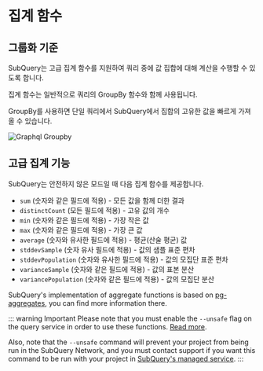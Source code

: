 # 집계 함수

## 그룹화 기준

SubQuery는 고급 집계 함수를 지원하여 쿼리 중에 값 집합에 대해 계산을 수행할 수 있도록 합니다.

집계 함수는 일반적으로 쿼리의 GroupBy 함수와 함께 사용됩니다.

GroupBy를 사용하면 단일 쿼리에서 SubQuery에서 집합의 고유한 값을 빠르게 가져올 수 있습니다.

![Graphql Groupby](/assets/img/graphql_aggregation.png)

## 고급 집계 기능

SubQuery는 안전하지 않은 모드일 때 다음 집계 함수를 제공합니다.

- `sum` (숫자와 같은 필드에 적용) - 모든 값을 함께 더한 결과
- `distinctCount` (모든 필드에 적용) - 고유 값의 개수
- `min` (숫자와 같은 필드에 적용) - 가장 작은 값
- `max` (숫자와 같은 필드에 적용) - 가장 큰 값
- `average` (숫자와 유사한 필드에 적용) - 평균(산술 평균) 값
- `stddevSample` (숫자 유사 필드에 적용) - 값의 샘플 표준 편차
- `stddevPopulation` (숫자와 유사한 필드에 적용) - 값의 모집단 표준 편차
- `varianceSample` (숫자와 같은 필드에 적용) - 값의 표본 분산
- `variancePopulation` (숫자와 같은 필드에 적용) - 값의 모집단 분산

SubQuery's implementation of aggregate functions is based on [pg-aggregates](https://github.com/graphile/pg-aggregates), you can find more information there.

::: warning Important Please note that you must enable the `--unsafe` flag on the query service in order to use these functions. [Read more](./references.md#unsafe-query-service).

Also, note that the `--unsafe` command will prevent your project from being run in the SubQuery Network, and you must contact support if you want this command to be run with your project in [SubQuery's managed service](https://managedservice.subquery.network). :::

